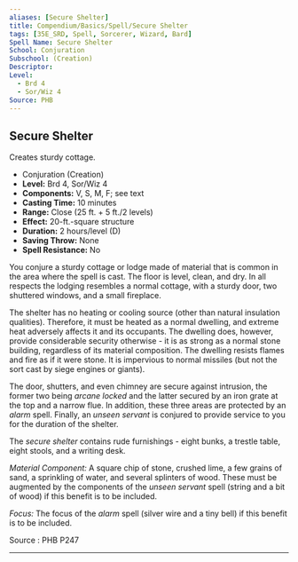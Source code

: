 ```yaml
---
aliases: [Secure Shelter]
title: Compendium/Basics/Spell/Secure Shelter
tags: [35E_SRD, Spell, Sorcerer, Wizard, Bard]
Spell Name: Secure Shelter
School: Conjuration
Subschool: (Creation)
Descriptor: 
Level:
  - Brd 4
  - Sor/Wiz 4
Source: PHB
---
```



## Secure Shelter

Creates sturdy cottage.

*   Conjuration (Creation)
*   **Level:** Brd 4, Sor/Wiz 4
*   **Components:** V, S, M, F; see text
*   **Casting Time:** 10 minutes
*   **Range:** Close (25 ft. + 5 ft./2 levels)
*   **Effect:** 20-ft.-square structure
*   **Duration:** 2 hours/level (D)
*   **Saving Throw:** None
*   **Spell Resistance:** No

<p>You conjure a sturdy cottage or lodge made of material that is common in the area where the spell is cast. The floor is level, clean, and dry. In all respects the lodging resembles a normal cottage, with a sturdy door, two shuttered windows, and a small fireplace.</p><p>The shelter has no heating or cooling source (other than natural insulation qualities). Therefore, it must be heated as a normal dwelling, and extreme heat adversely affects it and its occupants. The dwelling does, however, provide considerable security otherwise - it is as strong as a normal stone building, regardless of its material composition. The dwelling resists flames and fire as if it were stone. It is impervious to normal missiles (but not the sort cast by siege engines or giants).</p><p>The door, shutters, and even chimney are secure against intrusion, the former two being <i>arcane locked</i> and the latter secured by an iron grate at the top and a narrow flue. In addition, these three areas are protected by an <i>alarm</i> spell. Finally, an <i>unseen servant</i> is conjured to provide service to you for the duration of the shelter.</p><p>The <i>secure shelter</i> contains rude furnishings  - eight bunks, a trestle table, eight stools, and a writing desk.</p><p><i>Material Component:</i> A square chip of stone, crushed lime, a few grains of sand, a sprinkling of water, and several splinters of wood. These must be augmented by the components of the <i>unseen servant</i> spell (string and a bit of wood) if this benefit is to be included.</p><p><i>Focus:</i> The focus of the <i>alarm</i> spell (silver wire and a tiny bell) if this benefit is to be included.</p>

Source : PHB P247

---
